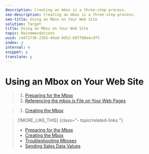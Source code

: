 ```yaml
---
description: Creating an mbox is a three-step process.
seo-description: Creating an mbox is a three-step process.
seo-title: Using an Mbox on Your Web Site
solution: Target
title: Using an Mbox on Your Web Site
topic: Recommendations
uuid: c4471f36-2365-4dad-9d52-b97f80e4cdf5
index: y
internal: n
snippet: y
translate: y
---
```


# Using an Mbox on Your Web Site


>1. [ Preparing for the Mbox ](../../c_rec_mng_recs/c_Managing_Mboxes/c_Preparing_for_the_Mbox.md#concept_459B7584184A4C1C9AF183EF9203C52B)
>1. [ Referencing the mbox.js File on Your Web Pages ](../../c_gettingstarted_recs/t_preparingsite_recs/t_mboxjs_referencing_recs.md#task_69315D69881442209EB5CC8A5644CF37)

>1. [ Creating the Mbox ](../../c_rec_mng_recs/c_Managing_Mboxes/t_Creating_the_Mbox/t_Creating_the_Mbox.md#task_A1D1A81FCFF046D2A2DF21814C05DA7D)

>[!MORE_LIKE_THIS] {class="- topic/related-links "}
>
>* [ Preparing for the Mbox ](c_Preparing_for_the_Mbox.md#concept_459B7584184A4C1C9AF183EF9203C52B)
>* [ Creating the Mbox ](t_Creating_the_Mbox.md#task_A1D1A81FCFF046D2A2DF21814C05DA7D)
>* [ Troubleshooting Mboxes ](c_Troubleshooting_Mboxes.md#concept_395D034879F7428D9FF58E28068BAA70)
>* [ Sending Sales Data Values ](c_Sending_Sales_Data_Values.md#concept_45A82EB4727941CD9147FCBE9E6E42F2)

